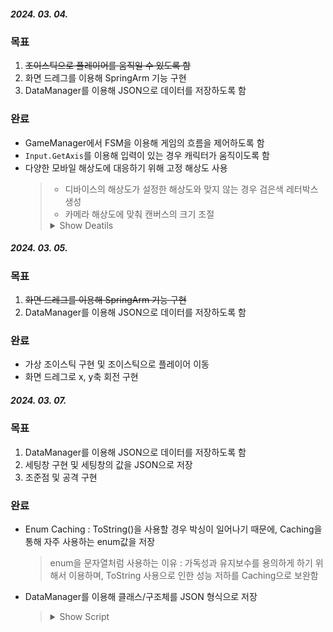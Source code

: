 ##### 2024. 03. 04.

### 목표
1. ~~조이스틱으로 플레이어를 움직일 수 있도록 함~~
2. 화면 드레그를 이용해 SpringArm 기능 구현
3.  DataManager를 이용해 JSON으로 데이터를 저장하도록 함

### 완료
- GameManager에서 FSM을 이용해 게임의 흐름을 제어하도록 함
- `Input.GetAxis`를 이용해 입력이 있는 경우 캐릭터가 움직이도록 함
- 다양한 모바일 해상도에 대응하기 위해 고정 해상도 사용
  > - 디바이스의 해상도가 설정한 해상도와 맞지 않는 경우 검은색 레터박스 생성
  > - 카메라 해상도에 맞춰 캔버스의 크기 조절
  > <details>
  > <summary>Show Deatils</summary>  
  > 
  > > - 빨간색 : CanvasRatio를 사용한 캔버스
  > > - 노란색 : CanvasRatio를 사용하지 않은 캔버스
  > >   <details>
  > >   <summary>Camera/Canvas Ratio 적용 전</summary>
  > >   
  > >   ![Camera/Canvas Ratio 적용 전](https://github.com/xcb00/Portfolios/blob/main/Folder/Resources/Ratio1.png)
  > >   </details>
  > > 
  > >   <details>
  > >   <summary>설정한 해상도보다 가로가 길 경우</summary>
  > >   
  > >   ![설정한 해상도보다 가로가 길 경우](https://github.com/xcb00/Portfolios/blob/main/Folder/Resources/Ratio2.png)
  > >   </details>
  > > 
  > >   <details>
  > >   <summary>설정한 해상도보다 세로가 길 경우</summary>
  > >   
  > >   ![설정한 해상도보다 세로가 길 경우](https://github.com/xcb00/Portfolios/blob/main/Folder/Resources/Ratio3.png)
  > >   </details>
  > > 
  > </details>

##### 2024. 03. 05.

### 목표
1. ~~화면 드레그를 이용해 SpringArm 기능 구현~~
2. DataManager를 이용해 JSON으로 데이터를 저장하도록 함

### 완료
- 가상 조이스틱 구현 및 조이스틱으로 플레이어 이동
- 화면 드레그로 x, y축 회전 구현

##### 2024. 03. 07.

### 목표
1. DataManager를 이용해 JSON으로 데이터를 저장하도록 함
2. 세팅창 구현 및 세팅창의 값을 JSON으로 저장
3. 조준점 및 공격 구현

### 완료
- Enum Caching : ToString()을 사용할 경우 박싱이 일어나기 때문에, Caching을 통해 자주 사용하는 enum값을 저장
  > enum을 문자열처럼 사용하는 이유 : 가독성과 유지보수를 용의하게 하기 위해서 이용하며, ToString 사용으로 인한 성능 저하를 Caching으로 보완함
- DataManager를 이용해 클래스/구조체를 JSON 형식으로 저장
  > <details>
  > <summary>Show Script</summary>
  > 
  > **DataClass.cs**
  > ```C#
  > // 클래스/구조체 리스트를 JSON 형식으로 저장하기 위한 구조체
  > [System.Serializable]
  > public struct DataList<T>
  > {
  >   public List<T> dataList;
  >   public DataList(List<T> dataList) =〉this.dataList = dataList;
  > }
  > ```
  > **DataManager.cs**
  > ```C#
  > StringBuilder strBuilder = new StringBuilder();
  > public string GetFilePath(JsonFileName name) // 'name.txt' 파일로 저장할 경로를 반환
  > 
  > // data 구조체/클래스를 Json형식으로 '../name.txt'파일로 저장
  > public void SaveDataToJson<T>(JsonFileName name, T data) =〉File.WriteAllText(GetFilePath(name), JsonUtility.ToJson(data)); 
  > 
  > // 구조체/클래스 리스트를 Json형식으로 '../name.txt'파일로 저장
  > public void SaveDataListToJson<T>(JsonFileName name, List<T> dataList) =〉File.WriteAllText(GetFilePath(name), DataListToJsonString(dataList));
  > 
  > // 구조체/클래스 리스트를 Json형식의 문자열로 변환
  > public string DataListToJsonString<T>(List<T> data) =〉JsonUtility.ToJson(new DataList<T>(data));
  > 
  > // Json 형식의 문자열을 구조체/클래스로 불러오기
  > public T LoadJsonToData<T>(JsonFileNae name, ref bool fileExists)
  > {
  >   string path = GetFilePath(name);
  >   if(!File.Exists(path)) // 데이터가 존재하는지 확인
  >   {
  >     fileExists = false;
  >     return default(T);
  >   }
  >   fileExists = true;
  >   return JsonUtility.FromJson<T>(File.ReadAllText(path));
  > }
  > 
  > // Json 형식의 문자열을 구조체/클래스 리스트로 불러오기
  > public T LoadJsonToData<T>(JsonFileNae name, ref bool fileExists)
  > {
  >   string path = GetFilePath(name);
  >   if(!File.Exists(path)) // 데이터가 존재하는지 확인
  >     return new List<T>();
  > 
  >   return JsonStringToDataList<T>(File.ReadAllText(path));
  > }
  > 
  > // Json 형식의 문자열을 구조체/클래스 리스트로 변환
  > public List<T> JsonStringToDataList<T>(string jsonString) =〉string.IsNullOrEmpty(jsonString) ? new List<T>() : JsonUtility.FromJson<DataList<T>>(jsonString).dataList;
  > 
  > ```
  > </details>
  > 










